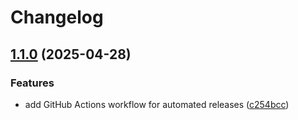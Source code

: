 # Changelog

## [1.1.0](https://github.com/rectitude-open/filament-ban-manager/compare/v1.0.0...v1.1.0) (2025-04-28)


### Features

* add GitHub Actions workflow for automated releases ([c254bcc](https://github.com/rectitude-open/filament-ban-manager/commit/c254bcc2f16365ab53555cdf5b3d8602b2e9b53b))
